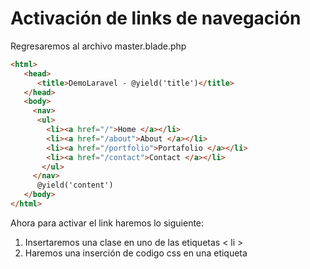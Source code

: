 # Activación de links de navegación

Regresaremos al archivo master.blade.php 

```html
<html>
   <head>
      <title>DemoLaravel - @yield('title')</title>
   </head>
   <body>
     <nav>
      <ul>
        <li><a href="/">Home </a></li>
        <li><a href="/about">About </a></li>
        <li><a href="/portfolio">Portafolio </a></li>
        <li><a href="/contact">Contact </a></li>
       </ul>
     </nav>
      @yield('content')
   </body>
</html>
````

Ahora para activar el link haremos lo siguiente:
1. Insertaremos una clase en uno de las etiquetas < li >
2. Haremos una inserción de codigo css en una etiqueta <style>
   
```html
<html>
   <head>
      <style> 
         .active a{
         color:red;
         text-decoration:none;
         }
     </style>
      <title>DemoLaravel - @yield('title')</title>
   </head>
   <body>
     <nav>
      <ul>
        <li class="active"><a href="/">Home </a></li>
        <li><a href="/about">About </a></li>
        <li><a href="/portfolio">Portafolio </a></li>
        <li><a href="/contact">Contact </a></li>
       </ul>
     </nav>
      @yield('content')
   </body>
</html>
```

La salida:

![Image](https://martamaleyka.github.io/Curso-de-Laravel/Imagenes/CSS1.PNG)

Ahora haremos uso de la función request() de la clase Illuminate\Http\Request que proporciona una clase orientada a objetos para interactuar con la solicitud HTTP actual que está manejando su aplicación, así como para recuperar la entrada, las cookies y los archivos que se enviaron con la solicitud.

```html
<html>
   <head>
      <style> 
         .active a{
         color:red;
         text-decoration:none;
         }
     </style>
      <title>DemoLaravel - @yield('title')</title>
   </head>
   <body>
      <pre>
      {{
      request() 
      }}
      </pre>
     <nav>
      <ul>
        <li class="active"><a href="/">Home </a></li>
        <li><a href="/about">About </a></li>
        <li><a href="/portfolio">Portafolio </a></li>
        <li><a href="/contact">Contact </a></li>
       </ul>
     </nav>
      @yield('content')
   </body>
</html>
```

La salida:

![Image](https://martamaleyka.github.io/Curso-de-Laravel/Imagenes/CSS2.PNG)

Para hacer la salida en formato JSON usaremos la funcion dump()

````html
{{ 
dump(request())
}}
````

La salida:

![Image](https://martamaleyka.github.io/Curso-de-Laravel/Imagenes/CSS3.PNG)

Ahora usaremos el metodo path, que devuelve la información de la ruta de la solicitud. Entonces, si la solicitud entrante está dirigida a http://example.com/foo/bar, el pathmétodo devolverá foo/bar:

````html
{{ request()->path() }}
````

SALIDA

![Image](https://martamaleyka.github.io/Curso-de-Laravel/Imagenes/CSS4.PNG)


Haremos uso del metodo routeIs(), que puede determinar si la solicitud entrante coincide con una ruta con nombre, y devuekve un valor booleano :

````
{{ request()->routeIs("home") }}
````
![Image](https://martamaleyka.github.io/Curso-de-Laravel/Imagenes/CSS5.PNG)

Usaremos este metodo para identificar las rutas de la siguiente manera
````
        <li class="{{request()->routeIs('home') ? 'active': '' }}"><a href="/">Home </a></li>
````
Haciendo uso del identificador ternario "?" que es una forma abreviada de la sentencia if else que usamos para las decisiones en PHP (y en otros lenguajes de programación), usarla nos ayuda a crear código más limpio y fácil de entender y además nos ayuda a escribir código más rápido por que hay menos caracteres que escribir.

````html
<!DOCTYPE html>
<html lang="en">
<head>
<style>
.active a{
  color:red;
  text-decoration:none;
}
</style>
    <meta charset="UTF-8">
    <meta http-equiv="X-UA-Compatible" content="IE=edge">
    <meta name="viewport" content="width=device-width, initial-scale=1.0">
    <title>@yield("title")</title>
</head>
<body>
<nav>
      <ul>
        <li class="{{request()->routeIs('home') ? 'active': '' }}"><a href="/">Home </a></li>
        <li class="{{request()->routeIs('about') ? 'active': '' }}"> <a href="/about">About </a></li>
        <li class="{{request()->routeIs('portfolio') ? 'active': '' }}"><a href="/portfolio">Portafolio </a></li>
        <li class="{{request()->routeIs('contact') ? 'active': '' }}"><a href="/contact">Contact </a></li>
       </ul>
     </nav>
      @yield('content')
</body>
</html>
````
